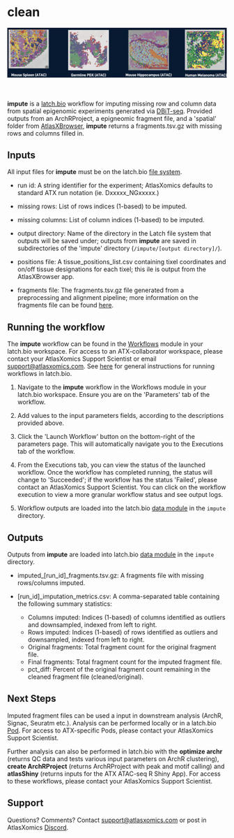 # clean

<div align="center">
    <img src="images/data.png" alt="data" width="1000"/>
</div>

<br>
<br>

**impute** is a [latch.bio](https://latch.bio/) workflow for imputing missing row and column data
from spatial epigenomic experiments generated via [DBiT-seq](https://www.nature.com/articles/s41586-022-05094-1).  Provided outputs from an ArchRProject, a epigneomic fragment file, and a 'spatial' folder from [AtlasXBrowser](https://docs.atlasxomics.com/projects/AtlasXbrowser/en/latest/Overview.html), **impute** returns a fragments.tsv.gz with missing rows and columns filled in.

## Inputs
All input files for **impute** must be on the latch.bio [file system](https://wiki.latch.bio/wiki/data/overview).  

* run id: A string identifier for the experiment; AtlasXomics defaults to standard ATX run notation (ie. Dxxxxx_NGxxxxx.)

* missing rows: List of rows indices (1-based) to be imputed.

* missing columns: List of column indices (1-based) to be imputed.

* output directory: Name of the directory in the Latch file system that outputs will be saved under; outputs from **impute** are saved in subdirectories of the 'impute' directory (`/impute/[output directory]/`).

* positions file: A tissue_positions_list.csv containing tixel coordinates and on/off tissue designations for each tixel; this ile is output from the AtlasXBrowser app.

* fragments file: The fragments.tsv.gz file generated from a preprocessing and alignment pipeline; more information on the fragments file can be found [here](https://support.10xgenomics.com/single-cell-atac/software/pipelines/latest/output/fragments).

## Running the workflow

The **impute** workflow can be found in the [Workflows](https://wiki.latch.bio/workflows/overview) module in your latch.bio workspace. For access to an ATX-collaborator workspace, please contact your AtlasXomics Support Scientist or email support@atlasxomics.com.  See [here](https://wiki.latch.bio/workflows/overview) for general instructions for running workflows in latch.bio.

1. Navigate to the **impute** workflow in the Workflows module in your latch.bio workspace.  Ensure you are on the 'Parameters' tab of the workflow.

2. Add values to the input parameters fields, according to the descriptions provided above.

3. Click the 'Launch Workflow' button on the bottom-right of the parameters page.  This will automatically navigate you to the Executions tab of the workflow.

4. From the Executions tab, you can view the status of the launched workflow.  Once the workflow has completed running, the status will change to 'Succeeded'; if the workflow has the status 'Failed', please contact an AtlasXomics Support Scientist.  You can click on the workflow execution to view a more granular workflow status and see output logs.

5. Workflow outputs are loaded into the latch.bio [data module](https://wiki.latch.bio/wiki/data/overview) in the `impute` directory.

## Outputs

Outputs from **impute** are loaded into latch.bio [data module](https://wiki.latch.bio/wiki/data/overview) in the `impute` directory.

* imputed_[run_id]_fragments.tsv.gz: A fragments file with missing rows/columns imputed.

* [run_id]_imputation_metrics.csv: A comma-separated table containing the following summary statistics:
    * Columns imputed: Indices (1-based) of columns identified as outliers and downsampled, indexed from left to right.
    * Rows imputed: Indices (1-based) of rows identified as outliers and downsampled, indexed from left to right.
    * Original fragments: Total fragment count for the original fragment file.
    * Final fragments: Total fragment count for the imputed fragment file.
    * pct_diff: Percent of the original fragment count remaining in the cleaned fragment file (cleaned/original).

## Next Steps

Imputed fragment files can be used a input in downstream analysis (ArchR, Signac, Seuratm etc.).  Analysis can be performed locally or in a latch.bio [Pod](https://wiki.latch.bio/wiki/pods/overview).  For access to ATX-specific Pods, please contact your AtlasXomics Support Scientist.  

Further analysis can also be performed in latch.bio with the **optimize archr** (returns QC data and tests various input parameters on ArchR clustering), **create ArchRProject** (returns ArchRProject with peak and motif calling) and **atlasShiny** (returns inputs for the ATX ATAC-seq R Shiny App).  For access to these workflows, please contact your AtlasXomics Support Scientist.

## Support
Questions? Comments?  Contact support@atlasxomics.com or post in AtlasXomics [Discord](https://discord.com/channels/1004748539827597413/1005222888384770108).